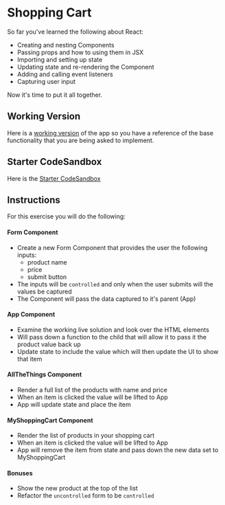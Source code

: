 # Shopping Cart

So far you've learned the following about React:

- Creating and nesting Components
- Passing props and how to using them in JSX
- Importing and setting up state
- Updating state and re-rendering the Component
- Adding and calling event listeners
- Capturing user input

Now it's time to put it all together. 

## Working Version
Here is a [working version](https://cmix9.csb.app/) of the app so you have a reference of the base functionality that you are being asked to implement. 

## Starter CodeSandbox
<!-- Here is our [Starter CodeSandbox](https://codesandbox.io/s/react-shopping-cart-solution-1prws?file=/src/App.js) -->
Here is the [Starter CodeSandbox](https://codesandbox.io/s/react-shopping-cart-starter-e2km4)

## Instructions
For this exercise you will do the following:

#### Form Component

- Create a new Form Component that provides the user the following inputs:
  - product name
  - price
  - submit button
- The inputs will be `controlled` and only when the user submits will the values be captured
- The Component will pass the data captured to it's parent (App)

#### App Component
- Examine the working live solution and look over the HTML elements
- Will pass down a function to the child that will allow it to pass it the product value back up
- Update state to include the value which will then update the UI to show that item

#### AllTheThings Component

- Render a full list of the products with name and price
- When an item is clicked the value will be lifted to App
- App will update state and place the item 

#### MyShoppingCart Component

- Render the list of products in your shopping cart
- When an item is clicked the value will be lifted to App
- App will remove the item from state and pass down the new data set to MyShoppingCart

#### Bonuses

- Show the new product at the top of the list
- Refactor the `uncontrolled` form to be `controlled`
